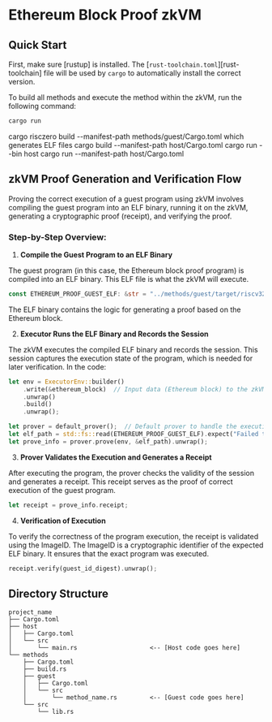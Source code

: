 # Ethereum Block Proof zkVM


## Quick Start

First, make sure [rustup] is installed. The
[`rust-toolchain.toml`][rust-toolchain] file will be used by `cargo` to
automatically install the correct version.

To build all methods and execute the method within the zkVM, run the following
command:

```bash
cargo run
```
cargo risczero build --manifest-path methods/guest/Cargo.toml
which generates ELF files
cargo build --manifest-path host/Cargo.toml 
cargo run --bin host
cargo run --manifest-path host/Cargo.toml

 
## zkVM Proof Generation and Verification Flow

Proving the correct execution of a guest program using zkVM involves compiling the guest program into an ELF binary, running it on the zkVM, generating a cryptographic proof (receipt), and verifying the proof.

### Step-by-Step Overview:

1. **Compile the Guest Program to an ELF Binary**

The guest program (in this case, the Ethereum block proof program) is compiled into an ELF binary. This ELF file is what the zkVM will execute.
```rust
const ETHEREUM_PROOF_GUEST_ELF: &str = "../methods/guest/target/riscv32im-risc0-zkvm-elf/docker/ethereum_proof_guest";
```
The ELF binary contains the logic for generating a proof based on the Ethereum block.


2. **Executor Runs the ELF Binary and Records the Session**

The zkVM executes the compiled ELF binary and records the session. This session captures the execution state of the program, which is needed for later verification.
In the code:

```rust
let env = ExecutorEnv::builder()
    .write(&ethereum_block)  // Input data (Ethereum block) to the zkVM
    .unwrap()
    .build()
    .unwrap();

let prover = default_prover();  // Default prover to handle the execution
let elf_path = std::fs::read(ETHEREUM_PROOF_GUEST_ELF).expect("Failed to read ELF file");  // Read the ELF binary
let prove_info = prover.prove(env, &elf_path).unwrap(); 
``` 
3. **Prover Validates the Execution and Generates a Receipt**

After executing the program, the prover checks the validity of the session and generates a receipt. This receipt serves as the proof of correct execution of the guest program.
```rust
let receipt = prove_info.receipt; 
```

4. **Verification of Execution**

To verify the correctness of the program execution, the receipt is validated using the ImageID. The ImageID is a cryptographic identifier of the expected ELF binary. It ensures that the exact program was executed.

```rust
receipt.verify(guest_id_digest).unwrap(); 
```



## Directory Structure


```text
project_name
├── Cargo.toml
├── host
│   ├── Cargo.toml
│   └── src
│       └── main.rs                    <-- [Host code goes here]
└── methods
    ├── Cargo.toml
    ├── build.rs
    ├── guest
    │   ├── Cargo.toml
    │   └── src
    │       └── method_name.rs         <-- [Guest code goes here]
    └── src
        └── lib.rs

